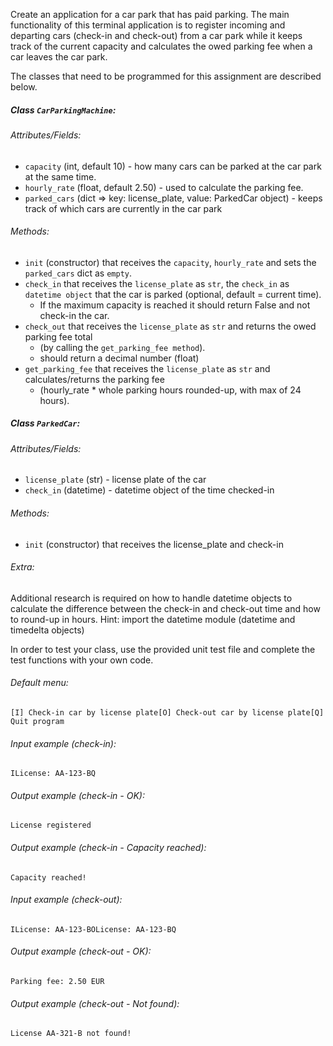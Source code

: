 Create an application for a car park that has paid parking. The main functionality of this terminal application is to register incoming and departing cars (check-in and check-out) from a car park while it keeps track of the current capacity and calculates the owed parking fee when a car leaves the car park.

The classes that need to be programmed for this assignment are described below.

##### Class `CarParkingMachine`:

###### Attributes/Fields:

- `capacity` (int, default 10) - how many cars can be parked at the car park at the same time.
- `hourly_rate` (float, default 2.50) - used to calculate the parking fee.
- `parked_cars` (dict => key: license\_plate, value: ParkedCar object) - keeps track of which cars are currently in the car park

###### Methods:

- `init` (constructor) that receives the `capacity`, `hourly_rate` and sets the `parked_cars` dict as `empty`.
- `check_in` that receives the `license_plate` as `str`, the `check_in` as `datetime object` that the car is parked (optional, default = current time).
    - If the maximum capacity is reached it should return False and not check-in the car.
- `check_out` that receives the `license_plate` as `str` and returns the owed parking fee total
    - (by calling the `get_parking_fee method`).
    - should return a decimal number (float)
- `get_parking_fee` that receives the `license_plate` as `str` and calculates/returns the parking fee
    - (hourly\_rate \* whole parking hours rounded-up, with max of 24 hours).

  

##### Class `ParkedCar`:

###### Attributes/Fields:

- `license_plate` (str) - license plate of the car
- `check_in` (datetime) - datetime object of the time checked-in

###### Methods:

- `init` (constructor) that receives the license\_plate and check-in

  

###### Extra:

Additional research is required on how to handle datetime objects to calculate the difference between the check-in and check-out time and how to round-up in hours. Hint: import the datetime module (datetime and timedelta objects)

In order to test your class, use the provided unit test file and complete the test functions with your own code.

###### Default menu:

```
[I] Check-in car by license plate[O] Check-out car by license plate[Q] Quit program
```

  

###### Input example (check-in):

```
ILicense: AA-123-BQ
```

###### Output example (check-in - OK):

`License registered`

###### Output example (check-in - Capacity reached):

`Capacity reached!`

  

###### Input example (check-out):

```
ILicense: AA-123-BOLicense: AA-123-BQ
```

###### Output example (check-out - OK):

`Parking fee: 2.50 EUR`

###### Output example (check-out - Not found):

`License AA-321-B not found!`
